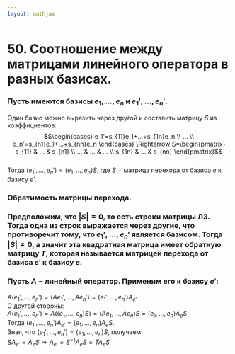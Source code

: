 ```yaml
---  
layout: mathjax  
---  
```

  
# 50. Соотношение между матрицами линейного оператора в разных базисах.  
  
### Пусть имеются базисы $e_1,...,e_n$ и $e_1',...,e_n'$.  
Один базис можно выразить через другой и составить матрицу $S$ из коэффициентов:  
$$\begin{cases}  
e_1'=s_{11}e_1+...+s_{1n}e_n  
\\  
...  
\\  
e_n'=s_{n1}e_1+...+s_{nn}e_n  
\end{cases}  
\Rightarrow  
S=\begin{pmatrix}  
s_{11} & ... & s_{n1}  
\\  
... & ... & ...  
\\  
s_{1n} & ... & s_{nn}  
\end{pmatrix}$$  
Тогда $(e_1',...,e_n')=(e_1,...,e_n)S$, где $S~-~$матрица перехода от базиса $e$ к базису $e'$.  
  
### Обратимость матрицы перехода.  
  
### Предположим, что $|S|=0$, то есть строки матрицы ЛЗ. Тогда одна из строк выражается через другие, что противоречит тому, что $e_{1}',...,e_n'$ является базисом. Тогда $|S|\ne 0$, а значит эта квадратная матрица имеет обратную матрицу $T$, которая называется матрицей перехода от базиса $e'$ к базису $e$.  
  
### Пусть $A~-~$линейный оператор. Применим его к базису $e'$:  
$A(e_1',...,e_n')=(Ae_1',...,Ae_n')=(e_1',...,e_n')A_{e'}$  
С другой стороны:  
$A(e_1',...,e_n')=A\big((e_1,...,e_n)S\big)=(Ae_1,...,Ae_n)S=(e_1,...,e_n)A_eS$  
Тогда $(e_1',...,e_n')A_{e'}=(e_1,...,e_n)A_eS$.  
Зная, что $(e_1',...,e_n')=(e_1,...,e_n)S$, получаем:  
$SA_{e'}=A_eS\Rightarrow A_{e'}=S^{-1}A_eS=TA_eS$  
